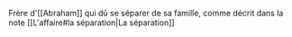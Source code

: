 Frère d'[[Abraham]] qui dû se séparer de sa famille, comme décrit dans la note [[L'affaire#la séparation|La séparation]]